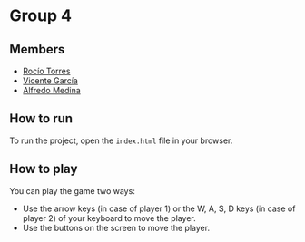 # Group 4
## Members
- [Rocío Torres](https://github.com/gore26)
- [Vicente García](https://github.com/VicenteGM123)
- [Alfredo Medina](https://github.com/AlfreMK)

## How to run
To run the project, open the `index.html` file in your browser.

## How to play
You can play the game two ways:
- Use the arrow keys (in case of player 1) or the W, A, S, D keys (in case of player 2) of your keyboard to move the player.
- Use the buttons on the screen to move the player.
